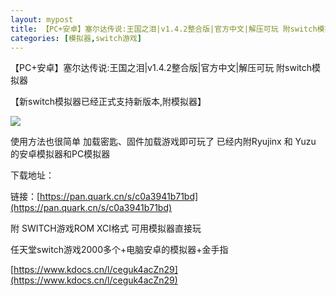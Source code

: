 ```yaml
---
layout: mypost
title: 【PC+安卓】塞尔达传说:王国之泪|v1.4.2整合版|官方中文|解压可玩 附switch模拟器 
categories: [模拟器,switch游戏]
---
```


【PC+安卓】塞尔达传说:王国之泪|v1.4.2整合版|官方中文|解压可玩 附switch模拟器            

【新switch模拟器已经正式支持新版本,附模拟器】

![](https://s2.loli.net/2025/10/11/YL1ZKjtRfSNA35h.webp)

使用方法也很简单 加载密匙、固件加载游戏即可玩了
已经内附Ryujinx 和 Yuzu 的安卓模拟器和PC模拟器

下载地址：

链接：[https://pan.quark.cn/s/c0a3941b71bd](https://pan.quark.cn/s/c0a3941b71bd)

附
SWITCH游戏ROM XCI格式 可用模拟器直接玩

任天堂switch游戏2000多个+电脑安卓的模拟器+金手指

[https://www.kdocs.cn/l/ceguk4acZn29](https://www.kdocs.cn/l/ceguk4acZn29)


